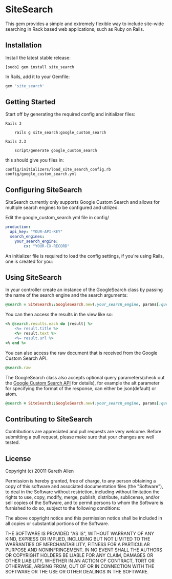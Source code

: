 # SiteSearch

This gem provides a simple and extremely flexible way to include site-wide searching in Rack based web applications, such as Ruby on Rails.

## Installation

Install the latest stable release:

	[sudo] gem install site_search

In Rails, add it to your Gemfile:

``` ruby
gem 'site_search'
```

## Getting Started

Start off by generating the required config and initializer files:

    Rails 3

	    rails g site_search:google_custom_search

	Rails 2.3

	    script/generate google_custom_search

this should give you files in:

	config/initializers/load_site_search_config.rb
	config/google_custom_search.yml

## Configuring SiteSearch

SiteSearch currently only supports Google Custom Search and allows for multiple search engines to be configured and utilized.

Edit the google_custom_search.yml file in config/

``` yaml
production:
  api_key: "YOUR-API-KEY"
  search_engines:
    your_search_engine:
        cx: "YOUR-CX-RECORD"
```

An initializer file is required to load the config settings, if you're using Rails, one is created for you:

## Using SiteSearch

In your controller create an instance of the GoogleSearch class by passing the name of the search engine and the search arguments:

``` ruby
@search = SiteSearch::GoogleSearch.new(:your_search_engine, params[:query_string])
```

You can then access the results in the view like so:

``` ruby
<% @search.results.each do |result| %>
    <%= result.title %>
    <%= result.text %>
    <%= result.url %>
<% end %>
```

You can also access the raw document that is received from the Google Custom Search API.

``` ruby
@search.raw
```

The GoogleSearch class also accepts optional query parameters(check out the [Google Custom Search API](http://code.google.com/apis/customsearch/v1/using_rest.html#query-params) for details), for example the alt parameter for specifying the format
of the response, can either be json(default) or atom.

``` ruby
@search = SiteSearch::GoogleSearch.new(:your_search_engine, params[:query_string], {:alt=>'atom'})
```

## Contributing to SiteSearch

Contributions are appreciated and pull requests are very welcome. Before submitting a pull request,
please make sure that your changes are well tested.

## License

Copyright (c) 20011 Gareth Allen

Permission is hereby granted, free of charge, to any person obtaining
a copy of this software and associated documentation files (the
"Software"), to deal in the Software without restriction, including
without limitation the rights to use, copy, modify, merge, publish,
distribute, sublicense, and/or sell copies of the Software, and to
permit persons to whom the Software is furnished to do so, subject to
the following conditions:

The above copyright notice and this permission notice shall be
included in all copies or substantial portions of the Software.

THE SOFTWARE IS PROVIDED "AS IS", WITHOUT WARRANTY OF ANY KIND,
EXPRESS OR IMPLIED, INCLUDING BUT NOT LIMITED TO THE WARRANTIES OF
MERCHANTABILITY, FITNESS FOR A PARTICULAR PURPOSE AND
NONINFRINGEMENT. IN NO EVENT SHALL THE AUTHORS OR COPYRIGHT HOLDERS BE
LIABLE FOR ANY CLAIM, DAMAGES OR OTHER LIABILITY, WHETHER IN AN ACTION
OF CONTRACT, TORT OR OTHERWISE, ARISING FROM, OUT OF OR IN CONNECTION
WITH THE SOFTWARE OR THE USE OR OTHER DEALINGS IN THE SOFTWARE.